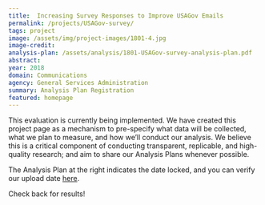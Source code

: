 ```yaml
---
title:  Increasing Survey Responses to Improve USAGov Emails
permalink: /projects/USAGov-survey/
tags: project  
image: /assets/img/project-images/1801-4.jpg
image-credit: 
analysis-plan: /assets/analysis/1801-USAGov-survey-analysis-plan.pdf
abstract: 
year: 2018  
domain: Communications
agency: General Services Administration
summary: Analysis Plan Registration
featured: homepage
---
```

This evaluation is currently being implemented. We have created this project page as a mechanism to pre-specify what data will be collected, what we plan to measure, and how we’ll conduct our analysis. We believe this is a critical component of conducting transparent, replicable, and high-quality research; and aim to share our Analysis Plans whenever possible.

The Analysis Plan at the right indicates the date locked, and you can verify our upload date <a href="https://github.com/gsa-oes/office-of-evaluation-sciences/tree/master/assets/analysis">here</a>. 

Check back for results!
